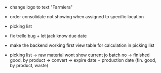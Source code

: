 - change logo to text "Farmiera"
- order consolidate not showing when assigned to specific location 

- picking list
- fix trello bug + let jack know due date
- make the backend working first
view table for calculation in picking list


- picking list -> raw material wont show current jo batch no 
		-> finished good, by product -> convert -> 
		expire date + production date (fin. good, by product, waste)